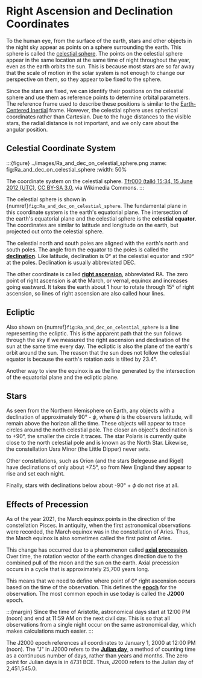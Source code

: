 # Right Ascension and Declination Coordinates

To the human eye, from the surface of the earth, stars and other objects in the night sky appear as points on a sphere surrounding the earth. This sphere is called the [celestial sphere](../reference/celestial-sphere.md). The points on the celestial sphere appear in the same location at the same time of night throughout the year, even as the earth orbits the sun. This is because most stars are so far away that the scale of motion in the solar system is not enough to change our perspective on them, so they appear to be fixed to the sphere.

Since the stars are fixed, we can identify their positions on the celestial sphere and use them as reference points to determine orbital parameters. The reference frame used to describe these positions is similar to the [Earth-Centered Inertial](sec:earth-centered-inertial) frame. However, the celestial sphere uses spherical coordinates rather than Cartesian. Due to the huge distances to the visible stars, the radial distance is not important, and we only care about the angular position.

## Celestial Coordinate System

:::{figure} ../images/Ra_and_dec_on_celestial_sphere.png
:name: fig:Ra_and_dec_on_celestial_sphere
:width: 50%

The coordinate system on the celestial sphere. [Tfr000 (talk) 15:34, 15 June 2012 (UTC)](https://commons.wikimedia.org/wiki/File:Ra_and_dec_on_celestial_sphere.png)</a>, [CC BY-SA 3.0](https://creativecommons.org/licenses/by-sa/3.0), via Wikimedia Commons.
:::

The celestial sphere is shown in {numref}`fig:Ra_and_dec_on_celestial_sphere`. The fundamental plane in this coordinate system is the earth's equatorial plane. The intersection of the earth's equatorial plane and the celestial sphere is the **celestial equator**. The coordinates are similar to latitude and longitude on the earth, but projected out onto the celestial sphere.

The celestial north and south poles are aligned with the earth's north and south poles. The angle from the equator to the poles is called the [**declination**](https://en.wikipedia.org/wiki/Declination). Like latitude, declination is 0° at the celestial equator and ±90° at the poles. Declination is usually abbreviated DEC.

The other coordinate is called [**right ascension**](https://en.wikipedia.org/wiki/Right_ascension), abbreviated RA. The zero point of right ascension is at the March, or vernal, equinox and increases going eastward. It takes the earth about 1 hour to rotate through 15° of right ascension, so lines of right ascension are also called hour lines.

## Ecliptic

Also shown on {numref}`fig:Ra_and_dec_on_celestial_sphere` is a line representing the ecliptic. This is the apparent path that the sun follows through the sky if we measured the right ascension and declination of the sun at the same time every day. The ecliptic is also the plane of the earth's orbit around the sun. The reason that the sun does not follow the celestial equator is because the earth's rotation axis is tilted by 23.4°.

Another way to view the equinox is as the line generated by the intersection of the equatorial plane and the ecliptic plane.

## Stars

As seen from the Northern Hemisphere on Earth, any objects with a declination of approximately 90° - $\phi$, where $\phi$ is the observers latitude, will remain above the horizon all the time. These objects will appear to trace circles around the north celestial pole. The closer an object's declination is to +90°, the smaller the circle it traces. The star Polaris is currently quite close to the north celestial pole and is known as the North Star. Likewise, the constellation Usra Minor (the Little Dipper) never sets.

Other constellations, such as Orion (and the stars Belegeuse and Rigel) have declinations of only about +7.5°, so from New England they appear to rise and set each night.

Finally, stars with declinations below about -90° + $\phi$ do not rise at all.

## Effects of Precession

As of the year 2021, the March equinox points in the direction of the constellation Pisces. In antiquity, when the first astronomical observations were recorded, the March equinox was in the constellation of Aries. Thus, the March equinox is also sometimes called the first point of Aries.

This change has occurred due to a phenomenon called [**axial precession**](https://en.wikipedia.org/wiki/Axial_precession). Over time, the rotation vector of the earth changes direction due to the combined pull of the moon and the sun on the earth. Axial precession occurs in a cycle that is approximately 25,700 years long.

This means that we need to define where point of 0° right ascension occurs based on the time of the observation. This defines the [**epoch**](https://en.wikipedia.org/wiki/Epoch_(astronomy)) for the observation. The most common epoch in use today is called the **J2000** epoch.

:::{margin}
Since the time of Aristotle, astronomical days start at 12:00 PM (noon) and end at 11:59 AM on the next civil day. This is so that all observations from a single night occur on the same astronomical day, which makes calculations much easier.
:::

The J2000 epoch references all coordinates to January 1, 2000 at 12:00 PM (noon). The "J" in J2000 refers to the [**Julian day**](https://en.wikipedia.org/wiki/Julian_day), a method of counting time as a continuous number of days, rather than years and months. The zero point for Julian days is in 4731 BCE. Thus, J2000 refers to the Julian day of 2,451,545.0.
